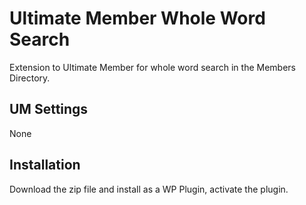 # Ultimate Member Whole Word Search
Extension to Ultimate Member for whole word search in the Members Directory.
## UM Settings
None
## Installation
Download the zip file and install as a WP Plugin, activate the plugin.
